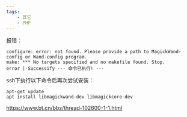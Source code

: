 ```yaml
---
tags:
    - 其它
    - PHP
---
```


报错：

```
configure: error: not found. Please provide a path to MagickWand-config or Wand-config program.
make: *** No targets specified and no makefile found. Stop.
error |-Successify --- 命令已执行! ---
```





ssh下执行以下命令后再次尝试安装：

```
apt-get update
apt install libmagickwand-dev libmagickcore-dev
```



https://www.bt.cn/bbs/thread-102600-1-1.html